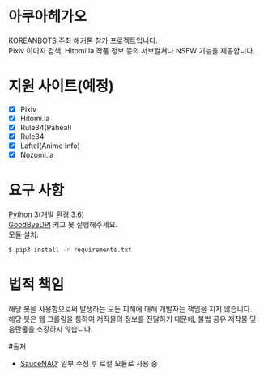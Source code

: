 # 아쿠아헤가오
KOREANBOTS 주최 해커톤 참가 프로젝트입니다.<br>
Pixiv 이미지 검색, Hitomi.la 작품 정보 등의 서브컬쳐나 NSFW 기능을 제공합니다.<br>

# 지원 사이트(예정)
- [x] Pixiv
- [x] Hitomi.la
- [x] Rule34(Paheal)
- [x] Rule34
- [x] Laftel(Anime Info)
- [x] Nozomi.la

# 요구 사항
Python 3(개발 환경 3.6)<br>
[GoodByeDPI](https://github.com/ValdikSS/GoodbyeDPI/releases) 키고 봇 실행해주세요.<br>
모듈 설치: 
```sh
$ pip3 install -r requirements.txt
```


# 법적 책임
해당 봇을 사용함으로써 발생하는 모든 피해에 대해 개발자는 책임을 지지 않습니다.<br>
해당 봇은 웹 크롤링을 통하여 저작물의 정보를 전달하기 때문에, 불법 공유 저작물 및 음란물을 소장하지 않습니다.

#출처
- [SauceNAO](https://github.com/ranthai/saucenaopy): 일부 수정 후 로컬 모듈로 사용 중
